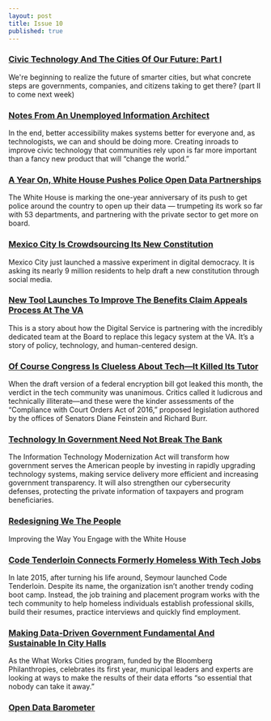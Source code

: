 ```yaml
---
layout: post
title: Issue 10
published: true
---
```



### [Civic Technology And The Cities Of Our Future: Part I](http://blog.placemeter.com/civic-technology-and-the-cities-of-our-future-part-i)
We're beginning to realize the future of smarter cities, but what concrete steps are governments, companies, and citizens taking to get there? (part II to come next week)

### [Notes From An Unemployed Information Architect](https://medium.com/@little_wow/notes-from-an-unemployed-information-architect-f5ffd87471b1#.2e4rs15pr)
In the end, better accessibility makes systems better for everyone and, as technologists, we can and should be doing more. Creating inroads to improve civic technology that communities rely upon is far more important than a fancy new product that will “change the world.”

### [A Year On, White House Pushes Police Open Data Partnerships](http://statescoop.com/a-year-on-white-house-pushes-police-open-data-partnerships)
The White House is marking the one-year anniversary of its push to get police around the country to open up their data — trumpeting its work so far with 53 departments, and partnering with the private sector to get more on board.

### [Mexico City Is Crowdsourcing Its New Constitution](http://qz.com/662159/mexico-city-is-crowdsourcing-its-new-constitution-using-change-org-in-a-democracy-experiment/)
Mexico City just launched a massive experiment in digital democracy. It is asking its nearly 9 million residents to help draft a new constitution through social media.

### [New Tool Launches To Improve The Benefits Claim Appeals Process At The VA](https://medium.com/@USDigitalService/new-tool-launches-to-improve-the-benefits-claim-appeals-process-at-the-va-59c2557a4a1c#.v13plictf)
This is a story about how the Digital Service is partnering with the incredibly dedicated team at the Board to replace this legacy system at the VA. It’s a story of policy, technology, and human-centered design.

### [Of Course Congress Is Clueless About Tech—It Killed Its Tutor](http://www.wired.com/2016/04/office-technology-assessment-congress-clueless-tech-killed-tutor/)
When the draft version of a federal encryption bill got leaked this month, the verdict in the tech community was unanimous. Critics called it ludicrous and technically illiterate—and these were the kinder assessments of the “Compliance with Court Orders Act of 2016,” proposed legislation authored by the offices of Senators Diane Feinstein and Richard Burr.

### [Technology In Government Need Not Break The Bank](http://www.mercurynews.com/opinion/ci_29783390/steny-h-hoyer-technology-government-need-not-break)
The Information Technology Modernization Act will transform how government serves the American people by investing in rapidly upgrading technology systems, making service delivery more efficient and increasing government transparency. It will also strengthen our cybersecurity defenses, protecting the private information of taxpayers and program beneficiaries.


### [Redesigning We The People](https://medium.com/@Goldman44/redesigning-we-the-people-c8ce93f4280#.7hqzfja65)
Improving the Way You Engage with the White House

### [Code Tenderloin Connects Formerly Homeless With Tech Jobs](https://nextcity.org/daily/entry/code-tenderloin-connect-homeless-tech-jobs)
In late 2015, after turning his life around, Seymour launched Code Tenderloin. Despite its name, the organization isn’t another trendy coding boot camp. Instead, the job training and placement program works with the tech community to help homeless individuals establish professional skills, build their resumes, practice interviews and quickly find employment.

### [Making Data-Driven Government Fundamental And Sustainable In City Halls](http://www.routefifty.com/2016/04/what-works-cities-data-sustainability/127705/)
As the What Works Cities program, funded by the Bloomberg Philanthropies, celebrates its first year, municipal leaders and experts are looking at ways to make the results of their data efforts “so essential that nobody can take it away.”

### [Open Data Barometer](http://opendatabarometer.org/)
